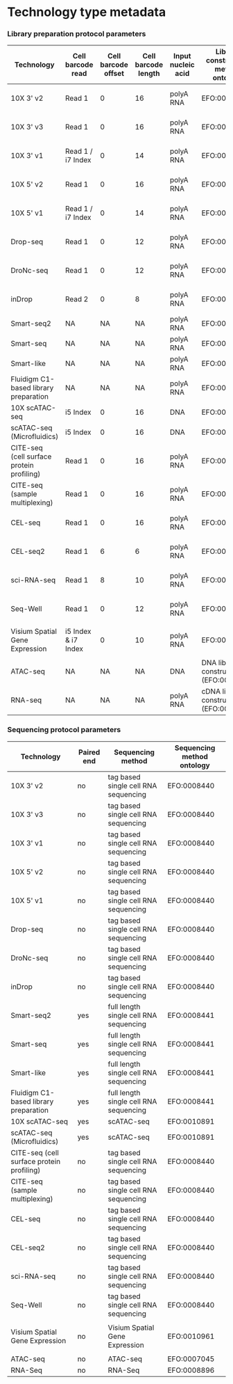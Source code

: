 # Technology type metadata


### Library preparation protocol parameters


| Technology                                 | Cell barcode read | Cell barcode offset | Cell barcode length | Input nucleic acid | Library construction method ontology       | End bias    | Primer  | Strand    | Umi barcode read | Umi barcode offset | Umi barcode length |
|--------------------------------------------|-------------------|---------------------|---------------------|--------------------|--------------------------------------------------|-------------|---------|-----------|------------------|--------------------|--------------------|
| 10X 3' v2                                  | Read 1            | 0                   | 16                  | polyA RNA          | EFO:0009899                                      | 3 prime tag | poly-dT | first     | Read 1           | 16                 | 10                 |
| 10X 3' v3                                  | Read 1            | 0                   | 16                  | polyA RNA          | EFO:0009922                                      | 3 prime tag | poly-dT | first     | Read 1           | 16                 | 12                 |
| 10X 3' v1                                  | Read 1 / i7 Index | 0                   | 14                  | polyA RNA          | EFO:0009901                                      | 3 prime tag | poly-dT | first     | Read 1 / Read 2  | 14                 | 10                 |
| 10X 5' v2                                  | Read 1            | 0                   | 16                  | polyA RNA          | EFO:0009900                                      | 5 prime tag | poly-dT | first     | Read 1           | 16                 | 10                 |
| 10X 5' v1                                  | Read 1 / i7 Index | 0                   | 14                  | polyA RNA          | EFO:0011025                                      | 5 prime tag | poly-dT | first     | Read 1           | 14                 | 10                 |
| Drop-seq                                   | Read 1            | 0                   | 12                  | polyA RNA          | EFO:0008722                                      | 3 prime tag | poly-dT | first     | Read 1           | 12                 | 8                  |
| DroNc-seq                                  | Read 1            | 0                   | 12                  | polyA RNA          | EFO:0008720                                      | 3 prime tag | poly-dT | first     | Read 1           | 12                 | 8                  |
| inDrop                                     | Read 2            | 0                   | 8                   | polyA RNA          | EFO:0008780                                      | 3 prime tag | poly-dT | first     | Read 2           | 8                  | 6                  |
| Smart-seq2                                 | NA                | NA                  | NA                  | polyA RNA          | EFO:0008931                                      | full length | poly-dT | unstranded| NA               | NA                 | NA                 |   
| Smart-seq                                  | NA                | NA                  | NA                  | polyA RNA          | EFO:0008930                                      | full length | poly-dT | unstranded| NA               | NA                 | NA                 |
| Smart-like                                 | NA                | NA                  | NA                  | polyA RNA          | EFO:0010184                                      | full length | poly-dT | unstranded| NA               | NA                 | NA                 |
| Fluidigm C1-based library preparation      | NA                | NA                  | NA                  | polyA RNA          | EFO:0010058                                      | full length | poly-dT | unstranded| NA               | NA                 | NA                 |
| 10X scATAC-seq                             | i5 Index          | 0                   | 16                  | DNA                | EFO:0030007                                      | full length | random  | unstranded| NA               | NA                 | NA                 |
| scATAC-seq (Microfluidics)                 | i5 Index          | 0                   | 16                  | DNA                | EFO:0008904                                      | full length | random  | unstranded| NA               | NA                 | NA                 |
| CITE-seq (cell surface protein profiling)  | Read 1            | 0                   | 16                  | polyA RNA          | EFO:0030008                                      | 3 prime tag | poly-dT | first     | Read 1           | 16                 | 12                 |
| CITE-seq (sample multiplexing)             | Read 1            | 0                   | 16                   | polyA RNA         | EFO:0030009                                      | 3 prime tag | poly-dT | first     | Read 1           | 16                 | 12                 |
| CEL-seq                                    | Read 1            | 0                   | 16                  | polyA RNA          | EFO:0009294                                      | 3 prime tag | poly-dT | first     | Read 1           | 16                 | 12                 |
| CEL-seq2                                   | Read 1            | 6                   | 6                   | polyA RNA          | EFO:0010010                                      | 3 prime tag | poly-dT | first     | Read 1           | 0                  | 6                  |
| sci-RNA-seq                                | Read 1            | 8                   | 10                  | polyA RNA          | EFO:0010550                                      | 3 prime tag | poly-dT | first     | Read 1           | 0                  | 8                  |
| Seq-Well                                   | Read 1            | 0                   | 12                  | polyA RNA          | EFO:0008919                                      | 3 prime tag | poly-dT | first     | Read 1           | 12                 | 8                  |
|                                            |                   |                     |                     |                    |                                                  |             |         |           |                  |                    |                    |
| Visium Spatial Gene Expression             |i5 Index & i7 Index| 0                   | 10                  | polyA RNA          | EFO:0010961                                      | 3 prime tag | poly-dT | first     | Read 1           | 0 spatial,16 umi  | 16 spatial,10 umi   |      
|                                            |                   |                     |                     |                    |                                                  |             |         |           |                  |                    |                    |
| ATAC-seq                                   | NA                | NA                  | NA                  | DNA                | DNA library construction (EFO:0010172)         | full length | random  | unstranded| NA               | NA                 | NA                 |      
| RNA-seq                                   | NA                | NA                  | NA                  | polyA RNA            | cDNA library construction (EFO:0004187)         | full length | poly-dT | unstranded| NA               | NA                 | NA                 |

### Sequencing protocol parameters

| Technology                                 | Paired end  | Sequencing method                      | Sequencing method ontology
|--------------------------------------------|-------------|----------------------------------------|----------------------------|
| 10X 3' v2                                  | no          | tag based single cell RNA sequencing   | EFO:0008440                |                 
| 10X 3' v3                                  | no          | tag based single cell RNA sequencing   | EFO:0008440                |                 
| 10X 3' v1                                  | no          | tag based single cell RNA sequencing   | EFO:0008440                |                 
| 10X 5' v2                                  | no          | tag based single cell RNA sequencing   | EFO:0008440                |                 
| 10X 5' v1                                  | no          | tag based single cell RNA sequencing   | EFO:0008440                |    
| Drop-seq                                   | no          | tag based single cell RNA sequencing   | EFO:0008440                | 
| DroNc-seq                                  | no          | tag based single cell RNA sequencing   | EFO:0008440                |                 
| inDrop                                     | no          | tag based single cell RNA sequencing   | EFO:0008440                |             
| Smart-seq2                                 | yes         | full length single cell RNA sequencing | EFO:0008441                |          
| Smart-seq                                  | yes         | full length single cell RNA sequencing | EFO:0008441                |                 
| Smart-like                                 | yes         | full length single cell RNA sequencing | EFO:0008441                |                 
| Fluidigm C1-based library preparation      | yes         | full length single cell RNA sequencing | EFO:0008441                |      
| 10X scATAC-seq                             | yes         | scATAC-seq                             | EFO:0010891                | 
| scATAC-seq (Microfluidics)                 | yes         | scATAC-seq                             | EFO:0010891                | 
| CITE-seq (cell surface protein profiling)  | no          | tag based single cell RNA sequencing   | EFO:0008440                |       
| CITE-seq (sample multiplexing)             | no          | tag based single cell RNA sequencing   | EFO:0008440                |     
| CEL-seq                                    | no          | tag based single cell RNA sequencing   | EFO:0008440                |                 
| CEL-seq2                                   | no          | tag based single cell RNA sequencing   | EFO:0008440                |     
| sci-RNA-seq                                | no          | tag based single cell RNA sequencing   | EFO:0008440                |    
| Seq-Well                                   | no          | tag based single cell RNA sequencing   | EFO:0008440                | 
|                                            |             |                                        |                            | 
| Visium Spatial Gene Expression             | no          | Visium Spatial Gene Expression         | EFO:0010961                |
|                                            |             |                                        |                            | 
| ATAC-seq                                   | no          | ATAC-seq                               | EFO:0007045                | 
| RNA-Seq                                    | no          | RNA-Seq                                | EFO:0008896                | 
